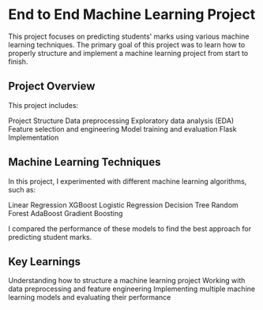 # End to End Machine Learning Project


This project focuses on predicting students' marks using various machine learning techniques. The primary goal of this project was to learn how to properly structure and implement a machine learning project from start to finish.

## Project Overview

This project includes:

Project Structure
Data preprocessing
Exploratory data analysis (EDA)
Feature selection and engineering
Model training and evaluation
Flask Implementation


## Machine Learning Techniques

In this project, I experimented with different machine learning algorithms, such as:

Linear Regression 
XGBoost
Logistic Regression
Decision Tree
Random Forest
AdaBoost
Gradient Boosting

I compared the performance of these models to find the best approach for predicting student marks.

## Key Learnings

Understanding how to structure a machine learning project
Working with data preprocessing and feature engineering
Implementing multiple machine learning models and evaluating their performance
